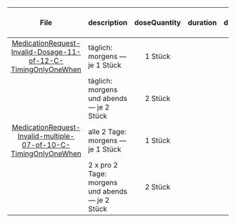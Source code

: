 | File | description | doseQuantity | duration | durationUnit | frequency | period | periodUnit | Day<br>of<br>Week | Time<br>Of<br>Day | when | bounds[x] |
| :---: | :--- | :---: | :---: | :---: | :---: | :---: | :---: | :---: | :---: | :---: | :---: |
| [MedicationRequest-Invalid-Dosage-11-of-12-C-TimingOnlyOneWhen](./MedicationRequest-Invalid-Dosage-11-of-12-C-TimingOnlyOneWhen.html) | täglich: morgens — je 1 Stück | 1 Stück |  |  | 1 | 1 | d |  |  | MORN |  |
|  | täglich: morgens und abends — je 2 Stück | 2 Stück |  |  | 1 | 1 | d |  |  | MORN, EVE |  |
| [MedicationRequest-Invalid-multiple-07-of-10-C-TimingOnlyOneWhen](./MedicationRequest-Invalid-multiple-07-of-10-C-TimingOnlyOneWhen.html) | alle 2 Tage: morgens — je 1 Stück | 1 Stück |  |  | 1 | 2 | d |  |  | MORN |  |
|  | 2 x pro 2 Tage: morgens und abends — je 2 Stück | 2 Stück |  |  | 2 | 2 | d |  |  | MORN, EVE |  |
